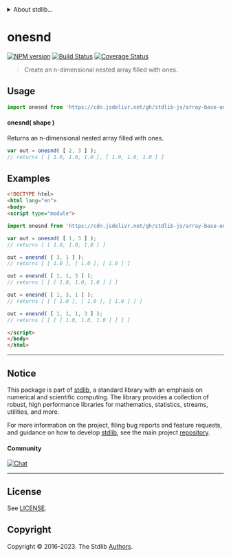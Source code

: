 <!--

@license Apache-2.0

Copyright (c) 2023 The Stdlib Authors.

Licensed under the Apache License, Version 2.0 (the "License");
you may not use this file except in compliance with the License.
You may obtain a copy of the License at

   http://www.apache.org/licenses/LICENSE-2.0

Unless required by applicable law or agreed to in writing, software
distributed under the License is distributed on an "AS IS" BASIS,
WITHOUT WARRANTIES OR CONDITIONS OF ANY KIND, either express or implied.
See the License for the specific language governing permissions and
limitations under the License.

-->


<details>
  <summary>
    About stdlib...
  </summary>
  <p>We believe in a future in which the web is a preferred environment for numerical computation. To help realize this future, we've built stdlib. stdlib is a standard library, with an emphasis on numerical and scientific computation, written in JavaScript (and C) for execution in browsers and in Node.js.</p>
  <p>The library is fully decomposable, being architected in such a way that you can swap out and mix and match APIs and functionality to cater to your exact preferences and use cases.</p>
  <p>When you use stdlib, you can be absolutely certain that you are using the most thorough, rigorous, well-written, studied, documented, tested, measured, and high-quality code out there.</p>
  <p>To join us in bringing numerical computing to the web, get started by checking us out on <a href="https://github.com/stdlib-js/stdlib">GitHub</a>, and please consider <a href="https://opencollective.com/stdlib">financially supporting stdlib</a>. We greatly appreciate your continued support!</p>
</details>

# onesnd

[![NPM version][npm-image]][npm-url] [![Build Status][test-image]][test-url] [![Coverage Status][coverage-image]][coverage-url] <!-- [![dependencies][dependencies-image]][dependencies-url] -->

> Create an n-dimensional nested array filled with ones.

<!-- Section to include introductory text. Make sure to keep an empty line after the intro `section` element and another before the `/section` close. -->

<section class="intro">

</section>

<!-- /.intro -->

<!-- Package usage documentation. -->



<section class="usage">

## Usage

```javascript
import onesnd from 'https://cdn.jsdelivr.net/gh/stdlib-js/array-base-onesnd@v0.0.1-esm/index.mjs';
```

#### onesnd( shape )

Returns an n-dimensional nested array filled with ones.

```javascript
var out = onesnd( [ 2, 3 ] );
// returns [ [ 1.0, 1.0, 1.0 ], [ 1.0, 1.0, 1.0 ] ]
```

</section>

<!-- /.usage -->

<!-- Package usage notes. Make sure to keep an empty line after the `section` element and another before the `/section` close. -->

<section class="notes">

</section>

<!-- /.notes -->

<!-- Package usage examples. -->

<section class="examples">

## Examples

<!-- eslint no-undef: "error" -->

```html
<!DOCTYPE html>
<html lang="en">
<body>
<script type="module">

import onesnd from 'https://cdn.jsdelivr.net/gh/stdlib-js/array-base-onesnd@v0.0.1-esm/index.mjs';

var out = onesnd( [ 1, 3 ] );
// returns [ [ 1.0, 1.0, 1.0 ] ]

out = onesnd( [ 3, 1 ] );
// returns [ [ 1.0 ], [ 1.0 ], [ 1.0 ] ]

out = onesnd( [ 1, 1, 3 ] );
// returns [ [ [ 1.0, 1.0, 1.0 ] ] ]

out = onesnd( [ 1, 3, 1 ] );
// returns [ [ [ 1.0 ], [ 1.0 ], [ 1.0 ] ] ]

out = onesnd( [ 1, 1, 1, 3 ] );
// returns [ [ [ [ 1.0, 1.0, 1.0 ] ] ] ]

</script>
</body>
</html>
```

</section>

<!-- /.examples -->

<!-- Section to include cited references. If references are included, add a horizontal rule *before* the section. Make sure to keep an empty line after the `section` element and another before the `/section` close. -->

<section class="references">

</section>

<!-- /.references -->

<!-- Section for related `stdlib` packages. Do not manually edit this section, as it is automatically populated. -->

<section class="related">

</section>

<!-- /.related -->

<!-- Section for all links. Make sure to keep an empty line after the `section` element and another before the `/section` close. -->


<section class="main-repo" >

* * *

## Notice

This package is part of [stdlib][stdlib], a standard library with an emphasis on numerical and scientific computing. The library provides a collection of robust, high performance libraries for mathematics, statistics, streams, utilities, and more.

For more information on the project, filing bug reports and feature requests, and guidance on how to develop [stdlib][stdlib], see the main project [repository][stdlib].

#### Community

[![Chat][chat-image]][chat-url]

---

## License

See [LICENSE][stdlib-license].


## Copyright

Copyright &copy; 2016-2023. The Stdlib [Authors][stdlib-authors].

</section>

<!-- /.stdlib -->

<!-- Section for all links. Make sure to keep an empty line after the `section` element and another before the `/section` close. -->

<section class="links">

[npm-image]: http://img.shields.io/npm/v/@stdlib/array-base-onesnd.svg
[npm-url]: https://npmjs.org/package/@stdlib/array-base-onesnd

[test-image]: https://github.com/stdlib-js/array-base-onesnd/actions/workflows/test.yml/badge.svg?branch=v0.0.1
[test-url]: https://github.com/stdlib-js/array-base-onesnd/actions/workflows/test.yml?query=branch:v0.0.1

[coverage-image]: https://img.shields.io/codecov/c/github/stdlib-js/array-base-onesnd/main.svg
[coverage-url]: https://codecov.io/github/stdlib-js/array-base-onesnd?branch=main

<!--

[dependencies-image]: https://img.shields.io/david/stdlib-js/array-base-onesnd.svg
[dependencies-url]: https://david-dm.org/stdlib-js/array-base-onesnd/main

-->

[chat-image]: https://img.shields.io/gitter/room/stdlib-js/stdlib.svg
[chat-url]: https://app.gitter.im/#/room/#stdlib-js_stdlib:gitter.im

[stdlib]: https://github.com/stdlib-js/stdlib

[stdlib-authors]: https://github.com/stdlib-js/stdlib/graphs/contributors

[umd]: https://github.com/umdjs/umd
[es-module]: https://developer.mozilla.org/en-US/docs/Web/JavaScript/Guide/Modules

[deno-url]: https://github.com/stdlib-js/array-base-onesnd/tree/deno
[umd-url]: https://github.com/stdlib-js/array-base-onesnd/tree/umd
[esm-url]: https://github.com/stdlib-js/array-base-onesnd/tree/esm
[branches-url]: https://github.com/stdlib-js/array-base-onesnd/blob/main/branches.md

[stdlib-license]: https://raw.githubusercontent.com/stdlib-js/array-base-onesnd/main/LICENSE

</section>

<!-- /.links -->
